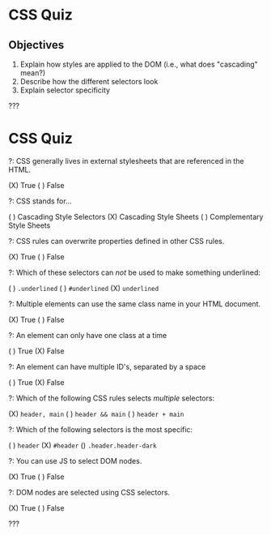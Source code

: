# CSS Quiz

## Objectives

1. Explain how styles are applied to the DOM (i.e., what does "cascading" mean?)
2. Describe how the different selectors look
3. Explain selector specificity

???

# CSS Quiz

?: CSS generally lives in external stylesheets that are referenced in the HTML.

(X) True
( ) False


?: CSS stands for...

( ) Cascading Style Selectors
(X) Cascading Style Sheets
( ) Complementary Style Sheets


?: CSS rules can overwrite properties defined in other CSS rules.

(X) True
( ) False


?: Which of these selectors can _not_ be used to make something underlined:

( ) `.underlined`
( ) `#underlined`
(X) `underlined`


?: Multiple elements can use the same class name in your HTML document.

(X) True
( ) False


?: An element can only have one class at a time

( ) True
(X) False


?: An element can have multiple ID's, separated by a space

( ) True
(X) False


?: Which of the following CSS rules selects _multiple_ selectors:

(X) `header, main`
( ) `header && main`
( ) `header + main`


?: Which of the following selectors is the most specific:

( ) `header`
(X) `#header`
() `.header.header-dark`


?: You can use JS to select DOM nodes.

(X) True
( ) False


?: DOM nodes are selected using CSS selectors.

(X) True
( ) False

???
